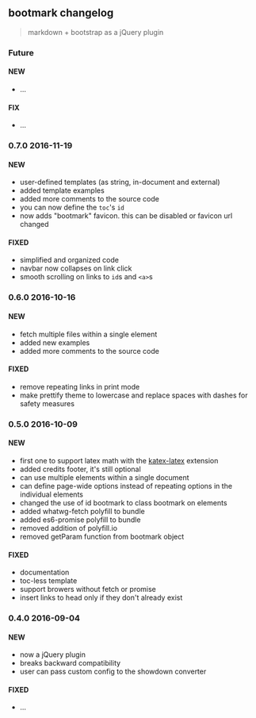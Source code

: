 ## bootmark changelog

> markdown + bootstrap as a jQuery plugin

### Future
#### NEW
- ...

#### FIX
- ...

### 0.7.0 2016-11-19
#### NEW
- user-defined templates (as string, in-document and external)
- added template examples
- added more comments to the source code
- you can now define the `toc`'s `id`
- now adds "bootmark" favicon. this can be disabled or favicon url changed

#### FIXED
- simplified and organized code
- navbar now collapses on link click
- smooth scrolling on links to `id`s and `<a>`s

### 0.6.0 2016-10-16
#### NEW
- fetch multiple files within a single element
- added new examples
- added more comments to the source code

#### FIXED
- remove repeating links in print mode
- make prettify theme to lowercase and replace spaces with dashes for safety measures

### 0.5.0 2016-10-09
#### NEW
- first one to support latex math with the [katex-latex](https://obedm503.github.io/katex-latex/) extension
- added credits footer, it's still optional
- can use multiple elements within a single document
- can define page-wide options instead of repeating options in the individual elements
- changed the use of id bootmark to class bootmark on elements
- added whatwg-fetch polyfill to bundle
- added es6-promise polyfill to bundle
- removed addition of polyfill.io
- removed getParam function from bootmark object

#### FIXED
- documentation
- toc-less template
- support browers without fetch or promise
- insert links to head only if they don't already exist

### 0.4.0 2016-09-04
#### NEW
- now a jQuery plugin
- breaks backward compatibility
- user can pass custom config to the showdown converter

#### FIXED
- ...
